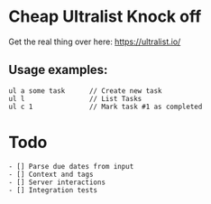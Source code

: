 ﻿# Cheap Ultralist Knock off

Get the real thing over here: https://ultralist.io/


## Usage examples: 
    
    ul a some task      // Create new task
    ul l                // List Tasks
    ul c 1              // Mark task #1 as completed



# Todo

    - [] Parse due dates from input
    - [] Context and tags
    - [] Server interactions
    - [] Integration tests
